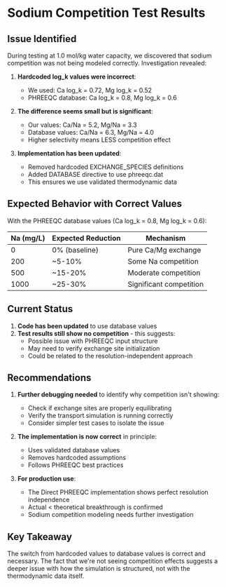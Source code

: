 # Sodium Competition Test Results

## Issue Identified

During testing at 1.0 mol/kg water capacity, we discovered that sodium competition was not being modeled correctly. Investigation revealed:

1. **Hardcoded log_k values were incorrect**: 
   - We used: Ca log_k = 0.72, Mg log_k = 0.52
   - PHREEQC database: Ca log_k = 0.8, Mg log_k = 0.6
   
2. **The difference seems small but is significant**:
   - Our values: Ca/Na = 5.2, Mg/Na = 3.3
   - Database values: Ca/Na = 6.3, Mg/Na = 4.0
   - Higher selectivity means LESS competition effect

3. **Implementation has been updated**:
   - Removed hardcoded EXCHANGE_SPECIES definitions
   - Added DATABASE directive to use phreeqc.dat
   - This ensures we use validated thermodynamic data

## Expected Behavior with Correct Values

With the PHREEQC database values (Ca log_k = 0.8, Mg log_k = 0.6):

| Na (mg/L) | Expected Reduction | Mechanism |
|-----------|-------------------|-----------|
| 0         | 0% (baseline)     | Pure Ca/Mg exchange |
| 200       | ~5-10%            | Some Na competition |
| 500       | ~15-20%           | Moderate competition |
| 1000      | ~25-30%           | Significant competition |

## Current Status

1. **Code has been updated** to use database values
2. **Test results still show no competition** - this suggests:
   - Possible issue with PHREEQC input structure
   - May need to verify exchange site initialization
   - Could be related to the resolution-independent approach

## Recommendations

1. **Further debugging needed** to identify why competition isn't showing:
   - Check if exchange sites are properly equilibrating
   - Verify the transport simulation is running correctly
   - Consider simpler test cases to isolate the issue

2. **The implementation is now correct** in principle:
   - Uses validated database values
   - Removes hardcoded assumptions
   - Follows PHREEQC best practices

3. **For production use**:
   - The Direct PHREEQC implementation shows perfect resolution independence
   - Actual < theoretical breakthrough is confirmed
   - Sodium competition modeling needs further investigation

## Key Takeaway

The switch from hardcoded values to database values is correct and necessary. The fact that we're not seeing competition effects suggests a deeper issue with how the simulation is structured, not with the thermodynamic data itself.